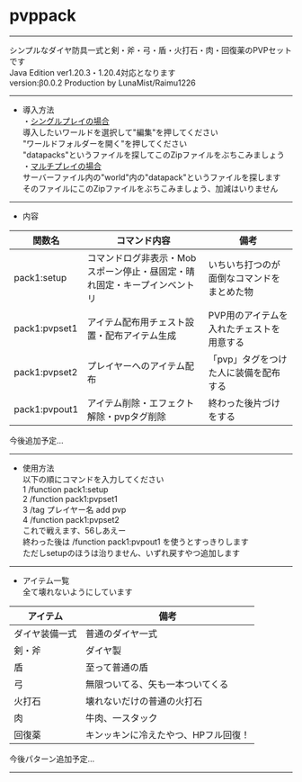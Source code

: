 # pvppack
---

シンプルなダイヤ防具一式と剣・斧・弓・盾・火打石・肉・回復薬のPVPセットです  
Java Edition ver1.20.3・1.20.4対応となります  
version:β0.0.2
Production by LunaMist/Raimu1226  

--- 
* 導入方法  
・<u>シングルプレイの場合</u>  
導入したいワールドを選択して"編集"を押してください  
"ワールドフォルダーを開く"を押してください  
"datapacks"というファイルを探してこのZipファイルをぶちこみましょう  
・<u>マルチプレイの場合</u>  
サーバーファイル内の"world"内の"datapack"というファイルを探します  
そのファイルにこのZipファイルをぶちこみましょう、加減はいりません
---
* 内容

| 関数名        | コマンド内容                                                              | 備考                                       | 
| ------------- | ------------------------------------------------------------------------- | ------------------------------------------ | 
| pack1:setup   | コマンドログ非表示・Mobスポーン停止・昼固定・晴れ固定・キープインベントリ | いちいち打つのが面倒なコマンドをまとめた物 | 
| pack1:pvpset1 | アイテム配布用チェスト設置・配布アイテム生成                              | PVP用のアイテムを入れたチェストを用意する  | 
| pack1:pvpset2 | プレイヤーへのアイテム配布                                                | 「pvp」タグをつけた人に装備を配布する      | 
| pack1:pvpout1 | アイテム削除・エフェクト解除・pvpタグ削除                                 | 終わった後片づけをする                     | 

今後追加予定…

---
* 使用方法  
以下の順にコマンドを入力してください  
1 /function pack1:setup  
2 /function pack1:pvpset1  
3 /tag プレイヤー名 add pvp  
4 /function pack1:pvpset2  
これで戦えます、56しあえー  
終わった後は /function pack1:pvpout1 を使うとすっきりします  
ただしsetupのほうは治りません、いずれ戻すやつ追加します  
---
* アイテム一覧  
全て壊れないようにしています

| アイテム       | 備考                                 | 
| -------------- | ------------------------------------ | 
| ダイヤ装備一式 | 普通のダイヤ一式                     | 
| 剣・斧         | ダイヤ製                             | 
| 盾             | 至って普通の盾                       | 
| 弓             | 無限ついてる、矢も一本ついてくる     | 
| 火打石         | 壊れないだけの普通の火打石           | 
| 肉             | 牛肉、一スタック                     | 
| 回復薬         | キンッキンに冷えたやつ、HPフル回復！ |

今後パターン追加予定…  

---

